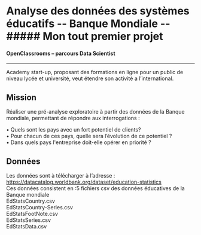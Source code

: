 #  Analyse des données des systèmes éducatifs -- Banque Mondiale -- ##### Mon tout premier projet

#### OpenClassrooms – parcours Data Scientist 
-----
Academy start-up, proposant des formations en ligne pour un public de niveau lycée et université, veut étendre son activité a l’international.

## Mission  
Réaliser une pré-analyse exploratoire à partir des données de la Banque mondiale, permettant de répondre aux interrogations :  
 
•	Quels sont les pays avec un fort potentiel de clients?  
•	Pour chacun de ces pays, quelle sera l’évolution de ce potentiel ?  
•	Dans quels pays l'entreprise doit-elle opérer en priorité ?  

## Données
Les données sont à télécharger à  l’adresse : https://datacatalog.worldbank.org/dataset/education-statistics  
Ces données consistent en :5 fichiers csv des données éducatives de la Banque mondiale  
EdStatsCountry.csv  
EdStatsCountry-Series.csv  
EdStatsFootNote.csv  
EdStatsSeries.csv  
EdStatsData.csv  
